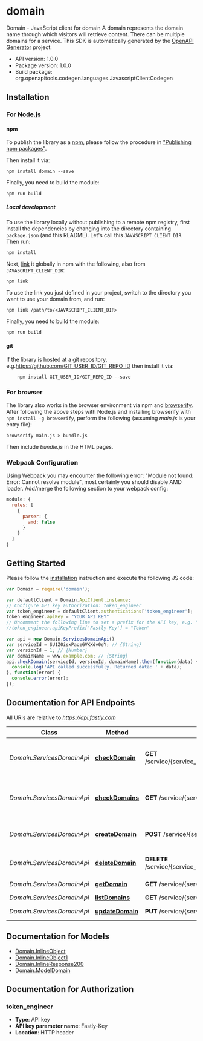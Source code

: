 # domain

Domain - JavaScript client for domain
A domain represents the domain name through which visitors will retrieve content. There can be multiple domains for a service.
This SDK is automatically generated by the [OpenAPI Generator](https://openapi-generator.tech) project:

- API version: 1.0.0
- Package version: 1.0.0
- Build package: org.openapitools.codegen.languages.JavascriptClientCodegen

## Installation

### For [Node.js](https://nodejs.org/)

#### npm

To publish the library as a [npm](https://www.npmjs.com/), please follow the procedure in ["Publishing npm packages"](https://docs.npmjs.com/getting-started/publishing-npm-packages).

Then install it via:

```shell
npm install domain --save
```

Finally, you need to build the module:

```shell
npm run build
```

##### Local development

To use the library locally without publishing to a remote npm registry, first install the dependencies by changing into the directory containing `package.json` (and this README). Let's call this `JAVASCRIPT_CLIENT_DIR`. Then run:

```shell
npm install
```

Next, [link](https://docs.npmjs.com/cli/link) it globally in npm with the following, also from `JAVASCRIPT_CLIENT_DIR`:

```shell
npm link
```

To use the link you just defined in your project, switch to the directory you want to use your domain from, and run:

```shell
npm link /path/to/<JAVASCRIPT_CLIENT_DIR>
```

Finally, you need to build the module:

```shell
npm run build
```

#### git

If the library is hosted at a git repository, e.g.https://github.com/GIT_USER_ID/GIT_REPO_ID
then install it via:

```shell
    npm install GIT_USER_ID/GIT_REPO_ID --save
```

### For browser

The library also works in the browser environment via npm and [browserify](http://browserify.org/). After following
the above steps with Node.js and installing browserify with `npm install -g browserify`,
perform the following (assuming *main.js* is your entry file):

```shell
browserify main.js > bundle.js
```

Then include *bundle.js* in the HTML pages.

### Webpack Configuration

Using Webpack you may encounter the following error: "Module not found: Error:
Cannot resolve module", most certainly you should disable AMD loader. Add/merge
the following section to your webpack config:

```javascript
module: {
  rules: [
    {
      parser: {
        amd: false
      }
    }
  ]
}
```

## Getting Started

Please follow the [installation](#installation) instruction and execute the following JS code:

```javascript
var Domain = require('domain');

var defaultClient = Domain.ApiClient.instance;
// Configure API key authorization: token_engineer
var token_engineer = defaultClient.authentications['token_engineer'];
token_engineer.apiKey = "YOUR API KEY"
// Uncomment the following line to set a prefix for the API key, e.g. "Token" (defaults to null)
//token_engineer.apiKeyPrefix['Fastly-Key'] = "Token"

var api = new Domain.ServicesDomainApi()
var serviceId = SU1Z0isxPaozGVKXdv0eY; // {String} 
var versionId = 1; // {Number} 
var domainName = www.example.com; // {String} 
api.checkDomain(serviceId, versionId, domainName).then(function(data) {
  console.log('API called successfully. Returned data: ' + data);
}, function(error) {
  console.error(error);
});


```

## Documentation for API Endpoints

All URIs are relative to *https://api.fastly.com*

Class | Method | HTTP request | Description
------------ | ------------- | ------------- | -------------
*Domain.ServicesDomainApi* | [**checkDomain**](docs/ServicesDomainApi.md#checkDomain) | **GET** /service/{service_id}/version/{version_id}/domain/{domain_name}/check | Validate DNS configuration for a single domain on a service
*Domain.ServicesDomainApi* | [**checkDomains**](docs/ServicesDomainApi.md#checkDomains) | **GET** /service/{service_id}/version/{version_id}/domain/check_all | Validate DNS configuration for all domains on a service
*Domain.ServicesDomainApi* | [**createDomain**](docs/ServicesDomainApi.md#createDomain) | **POST** /service/{service_id}/version/{version_id}/domain | Add a domain name to a service
*Domain.ServicesDomainApi* | [**deleteDomain**](docs/ServicesDomainApi.md#deleteDomain) | **DELETE** /service/{service_id}/version/{version_id}/domain/{domain_name} | Remove a domain from a service
*Domain.ServicesDomainApi* | [**getDomain**](docs/ServicesDomainApi.md#getDomain) | **GET** /service/{service_id}/version/{version_id}/domain/{domain_name} | Describe a domain
*Domain.ServicesDomainApi* | [**listDomains**](docs/ServicesDomainApi.md#listDomains) | **GET** /service/{service_id}/version/{version_id}/domain | List domains
*Domain.ServicesDomainApi* | [**updateDomain**](docs/ServicesDomainApi.md#updateDomain) | **PUT** /service/{service_id}/version/{version_id}/domain/{domain_name} | Update a domain


## Documentation for Models

 - [Domain.InlineObject](docs/InlineObject.md)
 - [Domain.InlineObject1](docs/InlineObject1.md)
 - [Domain.InlineResponse200](docs/InlineResponse200.md)
 - [Domain.ModelDomain](docs/ModelDomain.md)


## Documentation for Authorization



### token_engineer


- **Type**: API key
- **API key parameter name**: Fastly-Key
- **Location**: HTTP header


